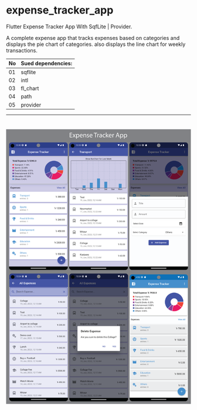 # expense_tracker_app

Flutter Expense Tracker App With SqfLite | Provider.

A complete expense app that tracks expenses based on categories and displays the pie chart of categories. also displays the line chart for weekly transactions.

| No  | Sued dependencies: |
| ------------- | ------------- |
| 01  | sqflite  |
| 02 | intl  |
| 03 | fl_chart  |
| 04 | path  |
| 05 | provider  |

-----------------------------
# 
<img src="https://github.com/F-Reza/Expense_Tracker_App/blob/main/Screenshot.png" width="1000">

